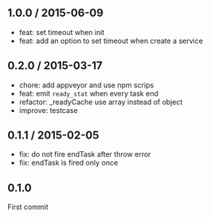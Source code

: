 ## 1.0.0 / 2015-06-09

- feat: set timeout when init
- feat: add an option to set timeout when create a service

## 0.2.0 / 2015-03-17

- chore: add appveyor and use npm scrips
- feat: emit `ready_stat` when every task end
- refactor: _readyCache use array instead of object
- improve: testcase

## 0.1.1 / 2015-02-05

- fix: do not fire endTask after throw error
- fix: endTask is fired only once

## 0.1.0

First commit
